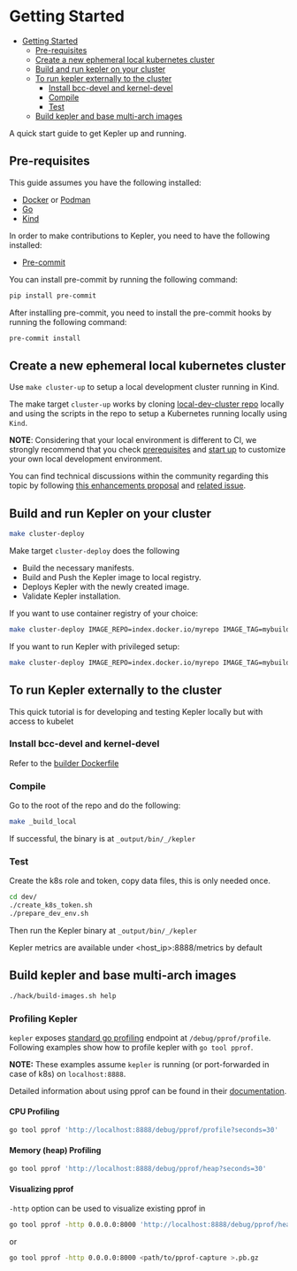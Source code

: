 # Getting Started

<!--toc:start-->

- [Getting Started](#getting-started)
  - [Pre-requisites](#pre-requisites)
  - [Create a new ephemeral local kubernetes cluster](#create-a-new-ephemeral-local-kubernetes-cluster)
  - [Build and run kepler on your cluster](#build-and-run-kepler-on-your-cluster)
  - [To run kepler externally to the cluster](#to-run-kepler-externally-to-the-cluster)
    - [Install bcc-devel and kernel-devel](#install-bcc-devel-and-kernel-devel)
    - [Compile](#compile)
    - [Test](#test)
  - [Build kepler and base multi-arch images](#build-kepler-and-base-multi-arch-images)

<!--toc:end-->

A quick start guide to get Kepler up and running.

## Pre-requisites

This guide assumes you have the following installed:

- [Docker](https://docs.docker.com/get-docker/) or
  [Podman](https://podman.io/getting-started/installation)
- [Go](https://golang.org/doc/install)
- [Kind](https://kind.sigs.k8s.io/docs/user/quick-start/)

In order to make contributions to Kepler, you need to have the following
installed:

- [Pre-commit](https://pre-commit.com/#install)

You can install pre-commit by running the following command:

```bash
pip install pre-commit
```

After installing pre-commit, you need to install the pre-commit hooks by running
the following command:

```bash
pre-commit install
```

## Create a new ephemeral local kubernetes cluster

Use `make cluster-up` to setup a local development cluster running in Kind.

The make target `cluster-up` works by cloning
[local-dev-cluster repo](https://github.com/sustainable-computing-io/local-dev-cluster)
locally and using the scripts in the repo to setup a Kubernetes running locally
using `Kind`.

**NOTE**: Considering that your local environment is different to CI, we
strongly recommend that you check
[prerequisites](https://github.com/sustainable-computing-io/local-dev-cluster#prerequisites)
and
[start up](https://github.com/sustainable-computing-io/local-dev-cluster#startup)
to customize your own local development environment.

You can find technical discussions within the community regarding this topic by
following [this enhancements proposal](../../enhancements/CICDv1.md) and
[related issue](https://github.com/sustainable-computing-io/kepler/issues/721).

## Build and run Kepler on your cluster

```bash
make cluster-deploy
```

Make target `cluster-deploy` does the following

- Build the necessary manifests.
- Build and Push the Kepler image to local registry.
- Deploys Kepler with the newly created image.
- Validate Kepler installation.

If you want to use container registry of your choice:

```bash
make cluster-deploy IMAGE_REPO=index.docker.io/myrepo IMAGE_TAG=mybuild NO_BUILD=true
```

If you want to run Kepler with privileged setup:

```bash
make cluster-deploy IMAGE_REPO=index.docker.io/myrepo IMAGE_TAG=mybuild OPTS=ROOTLESS NO_BUILD=true
```

## To run Kepler externally to the cluster

This quick tutorial is for developing and testing Kepler locally but with access
to kubelet

### Install bcc-devel and kernel-devel

Refer to the
[builder Dockerfile](https://github.com/sustainable-computing-io/kepler/blob/main/build/Dockerfile.builder)

### Compile

Go to the root of the repo and do the following:

```bash
make _build_local
```

If successful, the binary is at `_output/bin/_/kepler`

### Test

Create the k8s role and token, copy data files, this is only needed once.

```bash
cd dev/
./create_k8s_token.sh
./prepare_dev_env.sh
```

Then run the Kepler binary at `_output/bin/_/kepler`

Kepler metrics are available under \<host_ip>:8888/metrics by default

## Build kepler and base multi-arch images

```bash
./hack/build-images.sh help
```

### Profiling Kepler

`kepler` exposes [standard go profiling](https://pkg.go.dev/net/http/pprof)
endpoint at `/debug/pprof/profile`. Following examples show how to profile
kepler with `go tool pprof`.

**NOTE:** These examples assume `kepler` is running (or port-forwarded in case
of k8s) on `localhost:8888`.

Detailed information about using pprof can be found in their
[documentation](https://github.com/google/pprof/tree/main/doc).

#### CPU Profiling

```bash
go tool pprof 'http://localhost:8888/debug/pprof/profile?seconds=30'
```

#### Memory (heap) Profiling

```bash
go tool pprof 'http://localhost:8888/debug/pprof/heap?seconds=30'
```

#### Visualizing pprof

`-http` option can be used to visualize existing pprof in

```bash
go tool pprof -http 0.0.0.0:8000 'http://localhost:8888/debug/pprof/heap?seconds=30'
```

or

```bash
go tool pprof -http 0.0.0.0:8000 <path/to/pprof-capture >.pb.gz
```
